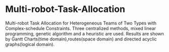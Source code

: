 # Multi-robot-Task-Allocation
Multi-robot Task Allocation for Heterogeneous Teams of Two Types with Complex-schedule Constraints.
Three centralized methods, mixed linear programming, genetic algorithm and a heuristic are used.
Results are shown by Gantt Charts(time domain),routes(space domain) and directed acyclic graphs(logical domain).
